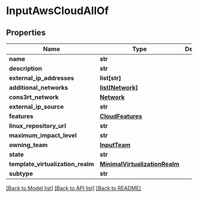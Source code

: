 # InputAwsCloudAllOf

## Properties
Name | Type | Description | Notes
------------ | ------------- | ------------- | -------------
**name** | **str** |  | 
**description** | **str** |  | [optional] 
**external_ip_addresses** | **list[str]** |  | [optional] 
**additional_networks** | [**list[Network]**](Network.md) |  | [optional] 
**cons3rt_network** | [**Network**](Network.md) |  | [optional] 
**external_ip_source** | **str** |  | 
**features** | [**CloudFeatures**](CloudFeatures.md) |  | [optional] 
**linux_repository_url** | **str** |  | [optional] 
**maximum_impact_level** | **str** |  | 
**owning_team** | [**InputTeam**](InputTeam.md) |  | 
**state** | **str** |  | [optional] 
**template_virtualization_realm** | [**MinimalVirtualizationRealm**](MinimalVirtualizationRealm.md) |  | [optional] 
**subtype** | **str** |  | 

[[Back to Model list]](../README.md#documentation-for-models) [[Back to API list]](../README.md#documentation-for-api-endpoints) [[Back to README]](../README.md)



